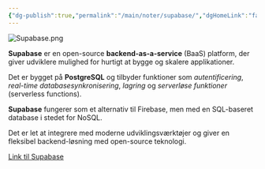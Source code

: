 ```yaml
---
{"dg-publish":true,"permalink":"/main/noter/supabase/","dgHomeLink":"false","dgShowBacklinks":"false","dgShowFileTree":"false","dgEnableSearch":"false","created":"2024-10-03T11:56:03.864+02:00"}
---
```


![Supabase.png](/img/user/98_Images/Supabase.png)

**Supabase** er en open-source **backend-as-a-service** (BaaS) platform, der giver udviklere mulighed for hurtigt at bygge og skalere applikationer. 

Det er bygget på **PostgreSQL** og tilbyder funktioner som *autentificering*, *real-time databasesynkronisering*, *lagring* og *serverløse funktioner* (serverless functions). 

**Supabase** fungerer som et alternativ til Firebase, men med en SQL-baseret database i stedet for NoSQL. 

Det er let at integrere med moderne udviklingsværktøjer og giver en fleksibel backend-løsning med open-source teknologi.

[Link til Supabase](https://supabase.com/)